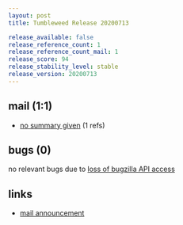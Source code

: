 ```yaml
---
layout: post
title: Tumbleweed Release 20200713

release_available: false
release_reference_count: 1
release_reference_count_mail: 1
release_score: 94
release_stability_level: stable
release_version: 20200713
---
```


## mail (1:1)

- [no summary given](https://github.com/boombatower/tumbleweed-review/issues/10) (1 refs)

## bugs (0)

<!--more-->

no relevant bugs due to [loss of bugzilla API access](https://bugzilla.opensuse.org/show_bug.cgi?id=1157722)



## links

- [mail announcement](https://github.com/boombatower/tumbleweed-review/issues/10)
